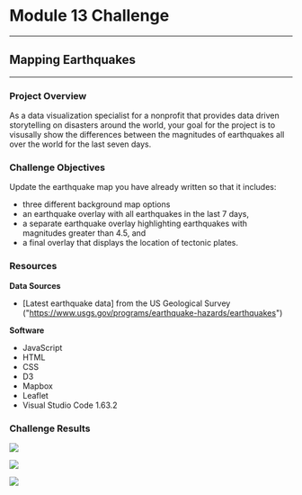 # Module 13 Challenge

---
## Mapping Earthquakes
---

### Project Overview
As a data visualization specialist for a nonprofit that provides data driven storytelling on disasters around the world, your goal for the project is to visusally show the differences between the magnitudes of earthquakes all over the world for the last seven days. 

### Challenge Objectives
Update the earthquake map you have already written so that it includes: 
- three different background map options
- an earthquake overlay with all earthquakes in the last 7 days,
- a separate earthquake overlay highlighting earthquakes with magnitudes greater than 4.5, and
- a final overlay that displays the location of tectonic plates.


### Resources
**Data Sources**
- [Latest earthquake data] from the US Geological Survey ("https://www.usgs.gov/programs/earthquake-hazards/earthquakes")

**Software**
- JavaScript
- HTML
- CSS
- D3
- Mapbox
- Leaflet
- Visual Studio Code 1.63.2

### Challenge Results

![](https://github.com/saraegregg/Mod13_Mapping_Earthquakes/blob/main/Earthquake_Challenge/static/images/streetmap.png)

![](https://github.com/saraegregg/Mod13_Mapping_Earthquakes/blob/main/Earthquake_Challenge/static/images/satellitemap.png)

![](https://github.com/saraegregg/Mod13_Mapping_Earthquakes/blob/main/Earthquake_Challenge/static/images/darkmap.png)
